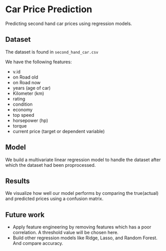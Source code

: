 # Car Price Prediction
Predicting second hand car prices using regression models.

## Dataset
The dataset is found in `second_hand_car.csv`

We have the following features:
* v.id
* on Road old
* on Road now
* years (age of car)
* Kilometer (km)
* rating
* condition
* economy
* top speed
* horsepower (hp)
* torque
* current price (target or dependent variable)

## Model
We build a multivariate linear regression model to handle the dataset after which the dataset had been proprocessed.

## Results
We visualize how well our model performs by comparing the true(actual) and predicted prices using a confusion matrix.

## Future work
* Apply feature engineering by removing features which has a poor correlation. A threshold value will be chosen here.
* Build other regression models like Ridge, Lasso, and Random Forest. And compare accuracy.